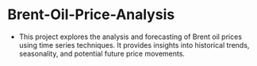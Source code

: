 # Brent-Oil-Price-Analysis

- This project explores the analysis and forecasting of Brent oil prices using time series techniques. It provides insights into historical trends, seasonality, and potential future price movements.
